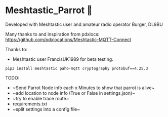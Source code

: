 # Meshtastic_Parrot 🦜

Developed with Meshtastic user and amateur radio operator Burger, DL9BU

Many thanks to and inspiration from pdxlocs: https://github.com/pdxlocations/Meshtastic-MQTT-Connect

Thanks to:
- Meshtastic user FrancisUK1989 for beta testing.

```
pip3 install meshtastic paho-mqtt cryptography protobuf==4.25.3
```


TODO:
- ~Send Parrot Node info each x Minutes to show that parrot is alive~
- ~add location to node info (True or False in settings.json)~
- ~try to enable trace route~
- requirements.txt
- ~split settings into a config file~
